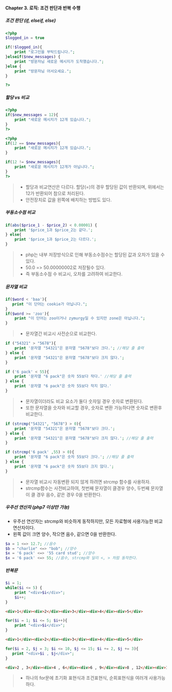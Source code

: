 #### Chapter 3. 로직: 조건 판단과 반복 수행

##### 조건 판단 (if, elseif, else)

```php
<?php
$logged_in = true

if(!$logged_in){
    print "로그인을 부탁드립니다.";
}elseif($new_messages) {
    print "방문자님 새로운 메시지가 도착했습니다.";
}else {
    print "방문자님 어서오세요.";
}

?>
```

##### 할당 vs 비교

```php
<?php
if($new_messages = 12){
    print "새로운 메시지가 12개 있습니다.";
}
?>
```

```php
<?php
if(12 == $new_messages){
    print "새로운 메시지가 12개 있습니다.";
}

if(12 != $new_messages){
    print "새로운 메시지가 12개가 아닙니다.";
}
?>
```

> - 할당과 비교연산은 다르다. 할당(=)의 경우 할당된 값이 반환되며, 위에서는 12가 반환되어 참으로 처리된다.
> - 안전장치로 값을 왼쪽에 배치하는 방법도 있다.

##### 부동소수점 비교

```php
if(abs($price_1 - $price_2) < 0.00001) {
    print '$price_1과 $price_2는 같다.';
} else{
    print '$price_1과 $price_2는 다르다.';
}
```

> - php는 내부 저장방식으로 인해 부동소수점수는 할당된 값과 오차가 있을 수 있다.
> - 50.0 => 50.00000002로 저장될수 있다.
> - 즉 부동소수점 수 비교시, 오차를 고려하여 비교한다.

##### 문자열 비교

```php
if($word < 'baa'){
   print "이 단어는 cookie가 아닙니다."; 
}
if($word >= 'zoo'){
    print "이 단어는 zoo이거나 zymurgy일 수 있지만 zone은 아닙니다.";
}
```

> - 문자열간 비교시 사전순으로 비교한다.

```php
if ("54321" > "5678"){
    print '문자열 "54321"은 문자열 "5678"보다 크다.'; //해당 줄 출력
} else {
    print '문자열 "54321"은 문자열 "5678"보다 크지 않다.';
}

if ('6 pack' < 55){
    print '문자열 "6 pack"은 숫자 55보다 작다.' //해당 줄 출력
} else {
    print '문자열 "6 pack"은 숫자 55보다 작지 않다.'
}
```

> - 문자열이더라도 비교 요소가 둘다 숫자일 경우 숫자로 변환된다.
> - 또한 문자열을 숫자와 비교할 경우, 숫자로 변환 가능하다면 숫자로 변환후 비교한다.

```php
if (strcmp("54321", "5678") > 0){
    print '문자열 "54321"은 문자열 "5678"보다 크다.';
} else {
    print '문자열 "54321"은 문자열 "5678"보다 크지 않다.'; //해당 줄 출력
}

if (strcmp('6 pack' ,55) > 0){
    print '문자열 "6 pack"은 숫자 55보다 크다.'; //해당 줄 출력
} else {
    print '문자열 "6 pack"은 숫자 55보다 크지 않다.';
}
```

> - 문자열 비교시 자동변환 되지 않게 하려면 strcmp 함수를 사용하자.
> - strcmp함수는 사전비교하여, 첫번째 문자열이 클경우 양수, 두번째 문자열이 클 경우 음수, 같은 경우 0을 반환한다.

##### 우주선 연산자 (php7 이상만 가능)

- 우주선 연산자는 strcmp와 비슷하게 동작하지만, 모든 자료형에 사용가능한 비교연산자이다.
- 왼쪽 값이 크면 양수, 작으면 음수, 같으면 0을 반환한다.

```php
$a = 1 <=> 12.7; //음수
$b = "charlie" <=> "bob"; //양수
$x = '6 pack' <=> '55 card stud'; //양수
$x = '6 pack' <=> 55; //음수, strcmp와 달리 <, > 처럼 동작한다.
```

##### 반복문

```php
$i = 1;
while($i <= 5) {
    print "<div>$i</div>";
    $i++;
}
```
```html
<div>1</div><div>2</div><div>3</div><div>4</div><div>5</div>
```

```php
for($i = 1; $i <= 5; $i++){
    print "<div>$i</div>";
}
```
```html
<div>1</div><div>2</div><div>3</div><div>4</div><div>5</div>
```

```php
for($i = 2, $j = 3; $i <= 10, $j <= 15; $i += 2, $j += 3){
   print "<div>$i , $j</div>"; 
}
```
```html
<div>2 , 3</div><div>4 , 6</div><div>6 , 9</div><div>8 , 12</div><div>10 , 15</div>
```

> - 하나의 for문에 초기화 표현식과 조건표현식, 순회표현식을 여러개 사용가능하다.